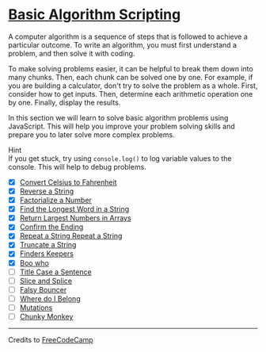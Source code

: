 # [Basic Algorithm Scripting](https://learn.freecodecamp.org/javascript-algorithms-and-data-structures/basic-algorithm-scripting)

A computer algorithm is a sequence of steps that is followed to achieve a particular outcome. To write an algorithm, you must first understand a problem, and then solve it with coding.

To make solving problems easier, it can be helpful to break them down into many chunks. Then, each chunk can be solved one by one. For example, if you are building a calculator, don't try to solve the problem as a whole. First, consider how to get inputs. Then, determine each arithmetic operation one by one. Finally, display the results.

In this section we will learn to solve basic algorithm problems using JavaScript. This will help you improve your problem solving skills and prepare you to later solve more complex problems.

Hint  
If you get stuck, try using `console.log()` to log variable values to the console. This will help to debug problems.

- [x] [Convert Celsius to Fahrenheit](01-convert-celsius-to-fahrenheit.js)
- [x] [Reverse a String](02-reverse-a-string.js)
- [x] [Factorialize a Number](03-factorialize-a-number.js)
- [x] [Find the Longest Word in a String](04-find-the-longest-word-in-a-string.js)
- [x] [Return Largest Numbers in Arrays](05-return-largest-numbers-in-arrays.js)
- [x] [Confirm the Ending](06-confirm-the-ending.js)
- [x] [Repeat a String Repeat a String](07-repeat-a-string-repeat-a-string.js)
- [x] [Truncate a String](08-truncate-a-string.js)
- [x] [Finders Keepers](09-finders-keepers.js)
- [x] [Boo who](10-boo-who.js)
- [ ] [Title Case a Sentence](11-title-case-a-sentence.js)
- [ ] [Slice and Splice](12-slice-and-splice.js)
- [ ] [Falsy Bouncer](13-falsy-bouncer.js)
- [ ] [Where do I Belong](14-where-do-i-belong.js)
- [ ] [Mutations](15-mutations.js)
- [ ] [Chunky Monkey](16-chunky-monkey.js)

---

Credits to [FreeCodeCamp](https://www.freecodecamp.org/)